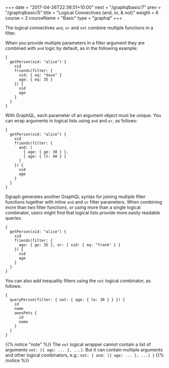 +++
date = "2017-04-26T22:36:51+10:00"
next = "/graphqlbasic/7"
prev = "/graphqlbasic/5"
title = "Logical Connectives (and, or, & not)"
weight = 6
course = 2
courseName = "Basic"
type = "graphql"
+++

The logical connectives `and`, `or` and `not` combine multiple functions in a
filter.

When you provide multiple parameters in a filter argument they are combined
with `and` logic by default, as in the following example:

```
{
  getPerson(xid: "alice") {
    xid
    friends(filter: {
      xid: { eq: "dave" }
      age: { eq: 35 }
    }) {
      xid
      age
    }
  }
}
```

With GraphQL, each parameter of an argument object must be unique. You can wrap
arguments in logical lists using `and` and `or`, as follows:

```
{
  getPerson(xid: "alice") {
    xid
    friends(filter: {
      and: [
        { age: { ge: 30 } },
        { age: { lt: 40 } }
      ]
    }) {
      xid
      age
    }
  }
}
```

Dgraph generates another GraphQL syntax for joining multiple filter functions
together with inline `and` and `or` filter parameters. When combining more than two
filter functions, or using more than a single logical combinator, users might find
that logical lists provide more easily readable queries.

```
{
  getPerson(xid: "alice") {
    xid
    friends(filter: {
      age: { ge: 35 }, or: { xid: { eq: "frank" } }
    }) {
      xid
      age
    }
  }
}
```

You can also add inequality filters using the `not` logical combinator, as follows:

```
{
  queryPerson(filter: { not: { age: { le: 30 } } }) {
    id
    name
    ownsPets {
      id
      name
    }
  }
}
```

{{% notice "note" %}} The `not` logical wrapper cannot contain a list of
arguments `not: [{ age: ... }, ...]`. But it can contain multiple arguments and
other logical combinators, e.g.: `not: { and: [{ age: ... }, ...] }`
{{% /notice %}}
